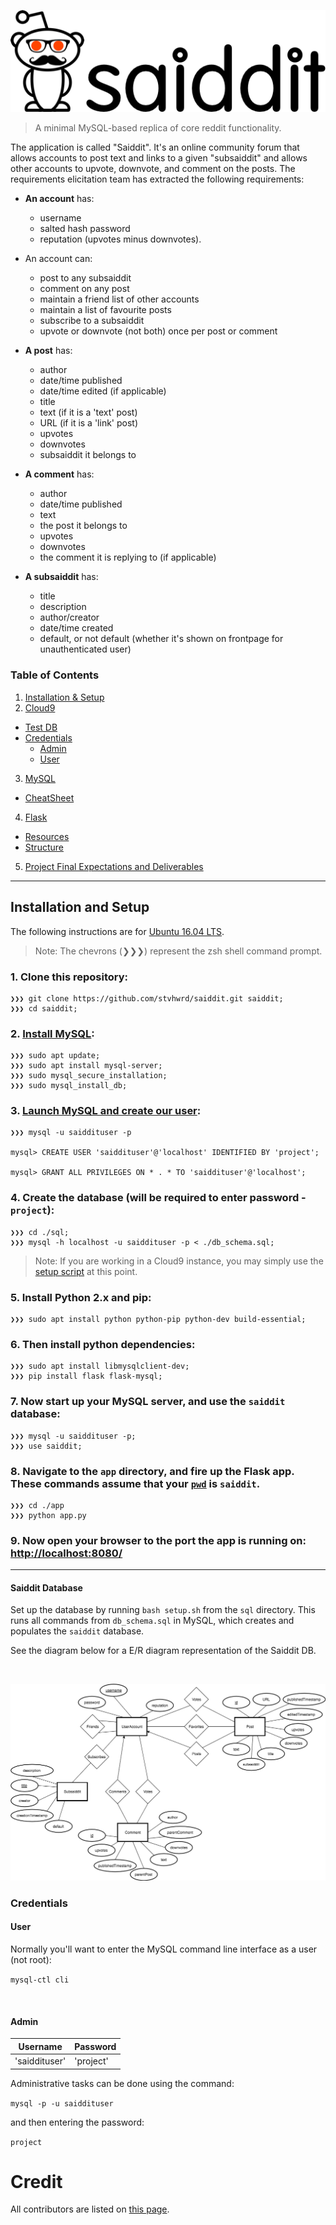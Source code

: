 ![](app/static/images/snoo-saiddit.png)

> A minimal MySQL-based replica of core reddit functionality.

The application is called "Saiddit".  It's an online community forum that allows accounts to post text and links to a given "subsaiddit" and allows other accounts to upvote, downvote, and comment on the posts.  The requirements elicitation team has extracted the following requirements:

* **An account** has:
    * username
    * salted hash password
    * reputation (upvotes minus downvotes).
* An account can:
    * post to any subsaiddit
    * comment on any post
    * maintain a friend list of other accounts
    * maintain a list of favourite posts
    * subscribe to a subsaiddit
    * upvote or downvote (not both) once per post or comment
    
* **A post** has:
    * author
    * date/time published
    * date/time edited (if applicable)
    * title
    * text (if it is a 'text' post)
    * URL (if it is a 'link' post)
    * upvotes
    * downvotes
    * subsaiddit it belongs to
    
* **A comment** has:
    * author
    * date/time published
    * text
    * the post it belongs to
    * upvotes
    * downvotes
    * the comment it is replying to (if applicable)
    
* **A subsaiddit** has:
    * title
    * description
    * author/creator
    * date/time created
    * default, or not default (whether it's shown on frontpage for unauthenticated user)


### Table of Contents
1. [Installation & Setup](#installation-and-setup)
2. [Cloud9](#cloud9)
  + [Test DB](#test-db)
  + [Credentials](#credentials)
    + [Admin](#admin)
    + [User](#user)
3. [MySQL](#mysql)
  + [CheatSheet](#cheatsheet)
4. [Flask](#flask)
  + [Resources](#resources)
  + [Structure](#structure)
5. [Project Final Expectations and Deliverables](#project-final-expectations-and-deliverables)


----
## Installation and Setup
The following instructions are for [Ubuntu 16.04 LTS](https://wiki.ubuntu.com/XenialXerus/ReleaseNotes).

> Note: The chevrons (❯❯❯) represent the zsh shell command prompt.

### 1. Clone this repository:

```shell
❯❯❯ git clone https://github.com/stvhwrd/saiddit.git saiddit;
❯❯❯ cd saiddit;
```

### 2. [Install MySQL](https://www.digitalocean.com/community/tutorials/how-to-install-mysql-on-ubuntu-16-04):

```shell
❯❯❯ sudo apt update;
❯❯❯ sudo apt install mysql-server;
❯❯❯ sudo mysql_secure_installation;
❯❯❯ sudo mysql_install_db;
```

### 3. [Launch MySQL and create our user](https://www.digitalocean.com/community/tutorials/how-to-create-a-new-user-and-grant-permissions-in-mysql):

```shell
❯❯❯ mysql -u saiddituser -p

mysql> CREATE USER 'saiddituser'@'localhost' IDENTIFIED BY 'project';

mysql> GRANT ALL PRIVILEGES ON * . * TO 'saiddituser'@'localhost';

```

### 4. Create the database (will be required to enter password - `project`):

```shell
❯❯❯ cd ./sql;
❯❯❯ mysql -h localhost -u saiddituser -p < ./db_schema.sql;
```

> Note: If you are working in a Cloud9 instance, you may simply use the [setup script](#saiddit-database) at this point.


### 5. Install Python 2.x and pip:

```shell
❯❯❯ sudo apt install python python-pip python-dev build-essential;
```


### 6. Then install python dependencies:

```shell
❯❯❯ sudo apt install libmysqlclient-dev;
❯❯❯ pip install flask flask-mysql;
```

### 7. Now start up your MySQL server, and use the `saiddit` database:

```shell
❯❯❯ mysql -u saiddituser -p;
❯❯❯ use saiddit;
```

### 8. Navigate to the `app` directory, and fire up the Flask app.  These commands assume that your [`pwd`](https://en.wikipedia.org/wiki/Pwd) is `saiddit`.

```shell
❯❯❯ cd ./app
❯❯❯ python app.py
```

### 9. Now open your browser to the port the app is running on:  [http://localhost:8080/](http://localhost:8080/)

---

#### Saiddit Database

Set up the database by running `bash setup.sh` from the `sql` directory.
This runs all commands from `db_schema.sql` in MySQL, which creates and populates the `saiddit` database.

See the diagram below for a E/R diagram representation of the Saiddit DB.

<br>

![](saiddit-entity_relationship.png)


### Credentials

#### User

Normally you'll want to enter the MySQL command line interface as a user (not root):

`mysql-ctl cli`

<br>


#### Admin

| Username | Password  |
| :------: | :-------- |
| 'saiddituser' | 'project' |

Administrative tasks can be done using the command:

`mysql -p -u saiddituser`

and then entering the password:

`project`

# Credit

All contributors are listed on [this page](https://github.com/stvhwrd/saiddit/graphs/contributors).

